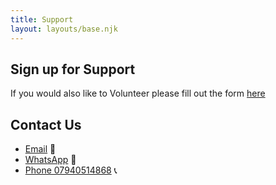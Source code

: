 ```yaml
---
title: Support
layout: layouts/base.njk
---
```


## Sign up for Support

If you would also like to Volunteer please fill out the form [here](/volunteer)

 ## Contact Us

 - [Email](mailto:Junctionislingtonmutualaid@gmail.com) 📧 
 - [WhatsApp](https://chat.whatsapp.com/BfkBo6uOCPXCGybgNWXNUg) 📲
 - [Phone 07940514868](tel:07940514868) 📞
